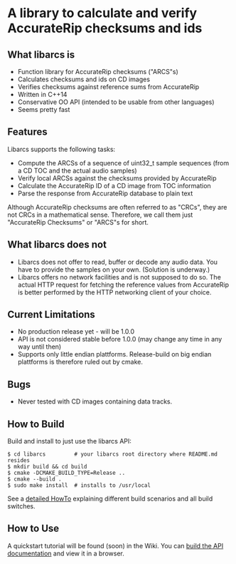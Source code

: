 # A library to calculate and verify AccurateRip checksums and ids



## What libarcs is

- Function library for AccurateRip checksums ("ARCS"s)
- Calculates checksums and ids on CD images
- Verifies checksums against reference sums from AccurateRip
- Written in C++14
- Conservative OO API (intended to be usable from other languages)
- Seems pretty fast



## Features

Libarcs supports the following tasks:

- Compute the ARCSs of a sequence of uint32_t sample sequences
  (from a CD TOC and the actual audio samples)
- Verify local ARCSs against the checksums provided by AccurateRip
- Calculate the AccurateRip ID of a CD image from TOC information
- Parse the response from AccurateRip database to plain text

Although AccurateRip checksums are often referred to as "CRCs", they are not
CRCs in a mathematical sense. Therefore, we call them just "AccurateRip
Checksums" or "ARCS"s for short.



## What libarcs does not

- Libarcs does not offer to read, buffer or decode any audio data. You have to
  provide the samples on your own. (Solution is underway.)
- Libarcs offers no network facilities and is not supposed to do so. The actual
  HTTP request for fetching the reference values from AccurateRip is better
  performed by the HTTP networking client of your choice.



## Current Limitations

- No production release yet - will be 1.0.0
- API is not considered stable before 1.0.0 (may change any time in any way
  until then)
- Supports only little endian plattforms. Release-build on big endian plattforms
  is therefore ruled out by cmake.



## Bugs

- Never tested with CD images containing data tracks.



## How to Build

Build and install to just use the libarcs API:

	$ cd libarcs         # your libarcs root directory where README.md resides
	$ mkdir build && cd build
	$ cmake -DCMAKE_BUILD_TYPE=Release ..
	$ cmake --build .
	$ sudo make install  # installs to /usr/local

See a [detailed HowTo](BUILD.md) explaining different build scenarios and all
build switches.



## How to Use

A quickstart tutorial will be found (soon) in the Wiki. You can [build the API
documentation](BUILD.md#building-the-api-documentation) and view it in a
browser.


